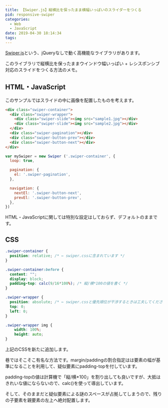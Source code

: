 ```yaml
---
title: 【Swiper.js】縦横比を保ったまま横幅いっぱいのスライダーをつくる
pid: responsive-swiper
categories:
  - Web
  - JavaScript
date: 2019-04-30 18:14:34
tags:
---
```


[Swiper.js](https://idangero.us/swiper/)という、jQueryなしで動く高機能なライブラリがあります。

このライブラリで縦横比を保ったままウインドウ幅いっぱい + レシスポンシブ対応のスライドをつくる方法のメモ。

## HTML・JavaScript

このサンプルではスライドの中に画像を配置したものを考えます。

```html
<div class="swiper-container">
  <div class="swiper-wrapper">
    <div class="swiper-slide"><img src="sample1.jpg"></div>
    <div class="swiper-slide"><img src="sample2.jpg"></div>
  </div>
  <div class="swiper-pagination"></div>
  <div class="swiper-button-prev"></div>
  <div class="swiper-button-next"></div>
</div>
```

```javascript
var mySwiper = new Swiper ('.swiper-container', {
  loop: true,

  pagination: {
    el: '.swiper-pagination',
  },

  navigation: {
    nextEl: '.swiper-button-next',
    prevEl: '.swiper-button-prev',
  },
})
```
HTML・JavaScriptに関しては特別な設定はしておらず、デフォルトのままです。


## CSS

```css
.swiper-container {
  position: relative; /* ← swiper.cssに含まれています */
}

.swiper-container:before {
  content: "";
  display: block;
  padding-top: calc(9/16*100%); /* 縦/横*100の値を書く */
}

.swiper-wrapper {
  position: absolute; /* ← swiper.cssと優先順位が干渉するときは工夫してください */
  top: 0;
  left: 0;
}

.swiper-wrapper img {
    width: 100%;
    height: auto;
}
```

上記のCSSを新たに追加します。

巷ではそこそこ有名な方法です。margin/paddingの割合指定はは要素の幅が基準になることを利用して、疑似要素にpadding-topを付しています。

padding-topの値は計算機で「縦/横*100」を割り出しても良いですが、大抵はきれいな値にならないので、calc()を使って導出しています。

そして、そのままだと疑似要素による謎のスペースが占拠してしまうので、残りの子要素を親要素の左上へ絶対配置します。
